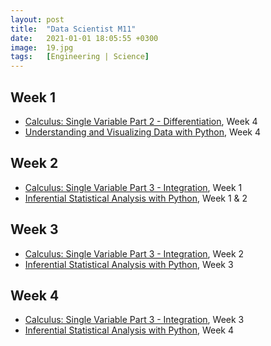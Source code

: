 ```yaml
---
layout: post
title:  "Data Scientist M11"
date:   2021-01-01 18:05:55 +0300
image:  19.jpg
tags:   [Engineering | Science]
---
```

## Week 1
- [Calculus: Single Variable Part 2 - Differentiation](https://www.coursera.org/learn/differentiation-calculus), Week 4
- [Understanding and Visualizing Data with Python](https://www.coursera.org/learn/understanding-visualization-data), Week 4

## Week 2
- [Calculus: Single Variable Part 3 - Integration](https://www.coursera.org/learn/combinatorics?specialization=discrete-mathematics), Week 1
- [Inferential Statistical Analysis with Python](https://www.coursera.org/learn/inferential-statistical-analysis-python), Week 1 & 2

## Week 3
- [Calculus: Single Variable Part 3 - Integration](https://www.coursera.org/learn/combinatorics?specialization=discrete-mathematics), Week 2
- [Inferential Statistical Analysis with Python](https://www.coursera.org/learn/inferential-statistical-analysis-python), Week 3

## Week 4
- [Calculus: Single Variable Part 3 - Integration](https://www.coursera.org/learn/combinatorics?specialization=discrete-mathematics), Week 3
- [Inferential Statistical Analysis with Python](https://www.coursera.org/learn/inferential-statistical-analysis-python), Week 4


[jekyll-docs]: https://jekyllrb.com/docs/home
[jekyll-gh]:   https://github.com/jekyll/jekyll
[jekyll-talk]: https://talk.jekyllrb.com/
